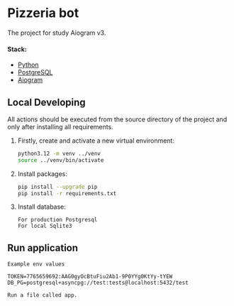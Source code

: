 # Pizzeria bot
The project for study Aiogram v3.

#### Stack:

- [Python](https://www.python.org/downloads/)
- [PostgreSQL](https://www.postgresql.org/)
- [Aiogram](https://docs.aiogram.dev/en/latest/)

## Local Developing

All actions should be executed from the source directory of the project and only after installing all requirements.

1. Firstly, create and activate a new virtual environment:
   ```bash
   python3.12 -m venv ../venv
   source ../venv/bin/activate
   ```
   
2. Install packages:
   ```bash
   pip install --upgrade pip
   pip install -r requirements.txt
   ```
   
3. Install database:
   ```
   For production Postgresql
   For local Sqlite3
   ```
   
## Run application

```
Example env values

TOKEN=7765659692:AAG0gyOcBtuFiu2Ab1-9P0YYg0KtYy-tYEW
DB_PG=postgresql+asyncpg://test:tests@localhost:5432/test
```

```
Run a file called app.
```
